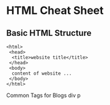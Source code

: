 # HTML Cheat Sheet

## Basic HTML Structure

```
<html>
 <head>
  <title>website title</title>
 </head>
 <body>
  content of website ...
 </body>
</html>

```


Common Tags for Blogs
div
p

